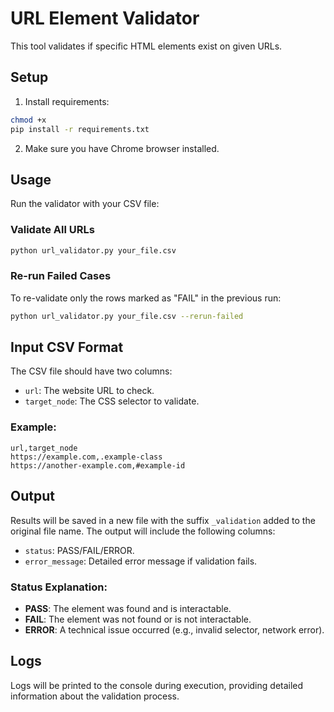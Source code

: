 # URL Element Validator

This tool validates if specific HTML elements exist on given URLs.

## Setup

1. Install requirements:

```bash
chmod +x 
pip install -r requirements.txt
```

2. Make sure you have Chrome browser installed.

## Usage

Run the validator with your CSV file:

### Validate All URLs
```bash
python url_validator.py your_file.csv
```

### Re-run Failed Cases
To re-validate only the rows marked as "FAIL" in the previous run:
```bash
python url_validator.py your_file.csv --rerun-failed
```

## Input CSV Format

The CSV file should have two columns:

- `url`: The website URL to check.
- `target_node`: The CSS selector to validate.

### Example:
```csv
url,target_node
https://example.com,.example-class
https://another-example.com,#example-id
```

## Output

Results will be saved in a new file with the suffix `_validation` added to the original file name. The output will include the following columns:

- `status`: PASS/FAIL/ERROR.
- `error_message`: Detailed error message if validation fails.

### Status Explanation:
- **PASS**: The element was found and is interactable.
- **FAIL**: The element was not found or is not interactable.
- **ERROR**: A technical issue occurred (e.g., invalid selector, network error).

## Logs

Logs will be printed to the console during execution, providing detailed information about the validation process.
